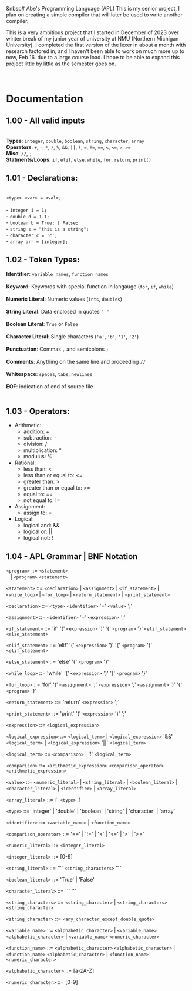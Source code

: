 &nbsp# Abe's Programming Language (APL)
This is my senior project, I plan on creating a simple compiler that will later be used to write another compiler. 

This is a very ambitious project that I started in December of 2023 over winter break of my junior year of university at NMU (Northern Michigan University). I completed the first version of the lexer in about a month with research factored in, and I haven't been able to work on much more up to now, Feb 16. due to a large course load. I hope to be able to expand this project little by little as the semester goes on.

<br>

# Documentation

## 1.00 - All valid inputs
<br> **Types**: `integer`, `double`, `boolean`, `string`, `character`, `array`
<br> **Operators**: `+`, `-`, `*`, `/`, `%`, `&&`, `||`, `!`, `=`, `!=`, `==`, `<`, `<=`, `>`, `>=`
<br> **Misc**: `//`, `;`
<br> **Statments/Loops**: `if`, `elif`, `else`, `while`, `for`, `return`, `print()`



## 1.01 - Declarations:
<br> `<type> <var> = <val>;`
<br><br>-  `integer i = 1;`
<br>- `double d = 1.1;`
<br>- `boolean b = True; | False;`
<br>- `string s = "this is a string";`
<br>- `character c = 'c';`
<br>- `array arr = [integer];`
<br>

## 1.02 - Token Types:
**Identifier**: `variable names`, `function names` <br><br>
**Keyword**: Keywords with special function in langauge (`for`, `if`, `while`) <br><br>
**Numeric Literal**: Numeric values (`ints`, `doubles`)<br><br>
**String Literal**: Data enclosed in quotes `" "` <br><br>
**Boolean Literal**: `True` or `False`<br><br>
**Character Literal**: Single characters (`'a'`, `'b'`, `'1'`, `'2'`)<br><br>
**Punctuation**: Commas `,` and semicolons `;`<br><br>
**Comments**: Anything on the same line and proceeding `//`<br><br>
**Whitespace**: `spaces`, `tabs`, `newlines`<br><br>
**EOF**: indication of end of source file<br><br>


## 1.03 - Operators:
- Arithmetic:
    - addition: +
    - subtraction: -
    - division: /
    - multiplication: *
    - modulus: %
- Rational:
    - less than: <
    - less than or equal to: <=
    - greater than: >
    - greater than or equal to: >=
    - equal to: ==
    - not equal to: != 
- Assignment:
    - assign to: = 
- Logical:
    - logical and: &&
    - logical or: ||
    - logical not: ! <br>



## 1.04 - APL Grammar | BNF Notation
`<program>` ::= `<statement>` <br>&nbsp;&nbsp;&nbsp;| `<program>` `<statement>` <br>

`<statement>` ::= `<declaration>` | `<assignment>` | `<if_statement>` | `<while_loop>` | `<for_loop>` | `<return_statement>` | `<print_statement>` 

`<declaration>` ::= `<type>` `<identifier>` '=' `<value>` ';' 

`<assignment>` ::= `<identifier>` '=' `<expression>` ';' 

`<if_statement>` ::= 'if' '(' `<expression>` ')' '{' `<program>` '}' `<elif_statement>` `<else_statement>`

`<elif_statement>` ::= 'elif' '(' `<expression>` ')' '{' `<program>` '}' `<elif_statement>`

`<else_statement>` ::= 'else' '{' `<program>` '}'

`<while_loop>` ::= 'while' '(' `<expression>` ')' '{' `<program>` '}' 

`<for_loop>` ::= 'for' '(' `<assignment>` ';' `<expression>` ';' `<assignment>` ')' '{' `<program>` '}' 

`<return_statement>` ::= 'return' `<expression>` ';' 

`<print_statement>` ::= 'print' '(' `<expression>` ')' ';' 

`<expression>` ::= `<logical_expression>` 

`<logical_expression>` ::= `<logical_term>` | `<logical_expression>` '&&' `<logical_term>` | `<logical_expression>` '||' `<logical_term>` 

`<logical_term>` ::= `<comparison>` | '!' `<logical_term>`

`<comparison>` ::= `<arithmetic_expression>` `<comparison_operator>` `<arithmetic_expression>` 

`<value>` ::= `<numeric_literal>` | `<string_literal>` | `<boolean_literal>` | `<character_literal>` | `<identifier>` | `<array_literal>`

`<array_literal>` ::= `[ <type> ]` 

`<type>` ::= 'integer' | 'double' | 'boolean' | 'string' | 'character' | 'array' 

`<identifier>` ::= `<variable_name>` | `<function_name>`

`<comparison_operator>` ::= '==' | '!=' | '<' | '<=' | '>' | '>='

`<numeric_literal>` ::= `<integer_literal>`

`<integer_literal>` ::= [0-9]

`<string_literal>` ::= '"' `<string_characters>` '"' 

`<boolean_literal>` ::= 'True' | 'False' 

`<character_literal>` ::= '\'' <character> '\'' 

`<string_characters>` ::= `<string_character>` | `<string_characters>` `<string_character>` 

`<string_character>` ::= `<any_character_except_double_quote>`

`<variable_name>` ::= `<alphabetic_character>` | `<variable_name>` `<alphabetic_character>` | `<variable_name>` `<numeric_character>`

`<function_name>` ::= `<alphabetic_character>` `<alphabetic_character>` | `<function_name>` `<alphabetic_character>` | `<function_name>` `<numeric_character>` 

`<alphabetic_character>` ::= [a-zA-Z]

`<numeric_character>` ::= [0-9]

